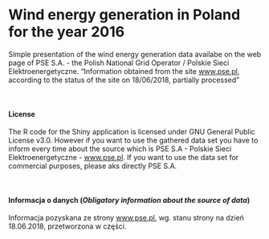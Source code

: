 
# Wind energy generation in Poland for the year 2016

Simple presentation of the wind energy generation data availabe on the
web page of PSE S.A. - the Polish National Grid Operator / Polskie Sieci
Elektroenergetyczne. “Information obtained from the site www.pse.pl,
according to the status of the site on 18/06/2018, partially processed”

<br>
<h4>
<b>License</b>
</h4>

The R code for the Shiny application is licensed under GNU General
Public License v3.0. However if you want to use the gathered data set
you have to inform every time about the source which is PSE S.A -
Polskie Sieci Elektroenergetyczne - www.pse.pl. If you want to use the
data set for commercial purposes, please aks directly PSE S.A.

<br>
<h4>
<b>Informacja o danych (<i>Obligatory information about the source of
data</i>)</b>
</h4>

Informacja pozyskana ze strony www.pse.pl, wg. stanu strony na dzień
18.06.2018, przetworzona w części.
